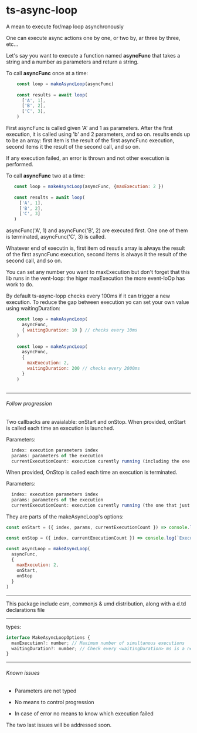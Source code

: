 # ts-async-loop

A mean to execute for/map loop asynchronously

One can execute async actions one by one, or two by, ar three by three, etc...

Let's say you want to execute a function named **asyncFunc** that takes a string and a number as parameters and return a string.

To call **asyncFunc** once at a time:

```javascript
    const loop = makeAsyncLoop(asyncFunc)
    
    const results = await loop(
      ['A', 1],
      ['B', 2],
      ['C', 3],
    )
```
First asyncFunc is called given 'A' and 1 as parameters. After the first execution, it is called using 'b' and 2 parameters, and so on.
results ends up to be an array: first item is the result of the first asyncFunc execution, second items it the result of the second call, and so on.

If any execution failed, an error is thrown and not other execution is performed.

To call **asyncFunc** two at a time:

 ```javascript
    const loop = makeAsyncLoop(asyncFunc, {maxExecution: 2 })
    
    const results = await loop(
      ['A', 1],
      ['B', 2],
      ['C', 3]
    )
```
asyncFunc('A', 1) and asyncFunc('B', 2) are executed first. One one of them is terminated, asyncFunc('C', 3) is called.

Whatever end of executin is, first item od resutls array is always the result of the first asyncFunc execution, second items is always it the result of the second call, and so on.

You can set any number you want to maxExecution but don't forget that this lib runs in the vent-loop: the higer maxExecution the more event-loOp has work to do.

By default ts-async-lopp checks every 100ms if it can trigger a new execution. To reduce the gap between execution yo can set your own value using waitingDuration:

```javascript
    const loop = makeAsyncLoop(
      asyncFunc, 
      { waitingDuration: 10 } // checks every 10ms
    ) 
    
    const loop = makeAsyncLoop(
      asyncFunc, 
      {
        maxExecution: 2, 
        waitingDuration: 200 // checks every 2000ms
      }
    ) 
    
```
---

###### Follow progression
Two callbacks are avaialable: onStart and onStop.
When provided, onStart is called each time an execution is launched.

Parameters:
```javascript
  index: execution parameters index
  params: parameters of the execution
  currentExecutionCount: execution curently running (including the one for which onStart is calling)
```

When provided, OnStop is called each time an execution is terminated.

Parameters:

```javascript
  index: execution parameters index
  params: parameters of the execution
  currentExecutionCount: execution curently running (the one that just stop in not included)
```
They are parts of the makeAsyncLoop's options:

```javascript
const onStart = ({ index, params, currentExecutionCount }) => console.log(`Start execution ${index}, with params ${params} (current number of tasks: ${currentExecutionCount}).`)

const onStop = ({ index, currentExecutionCount }) => console.log(`Execution ${index} is done(current number of tasks: ${currentExecutionCount}).`)

const asyncLoop = makeAsyncLoop(
  asyncFunc,
  {
    maxExecution: 2,
    onStart,
    onStop
  }
)

```


---
This package include esm, commonjs & umd distribution, along with a d.td declarations file

---
types:

```javascript
interface MakeAsyncLoopOptions {
  maxExecution?: number; // Maximum number of simultanous executions
  waitingDuration?: number; // Check every <waitingDuration> ms is a new exectuoin can be launched   
}
```

---
###### Known issues

- Parameters are not typed

- No means to control progression

- In case of error no means to know which execution failed

The two last issues will be addressed soon.